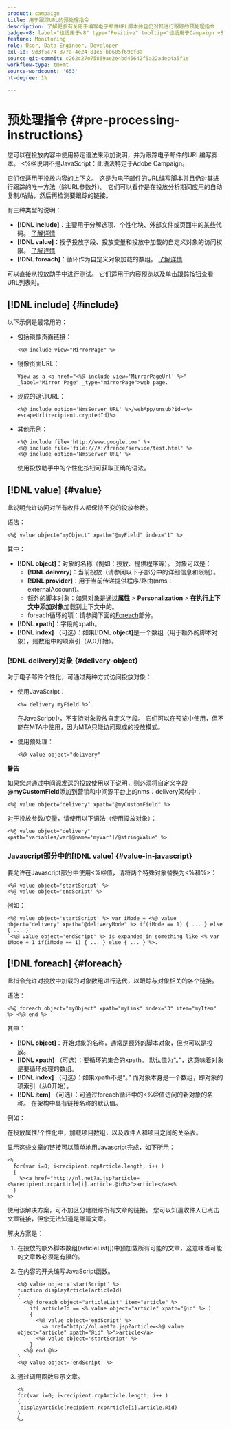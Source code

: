```yaml
---
product: campaign
title: 用于跟踪URL的预处理指令
description: 了解更多有关用于编写电子邮件URL脚本并且仍对其进行跟踪的预处理指令
badge-v8: label="也适用于v8" type="Positive" tooltip="也适用于Campaign v8"
feature: Monitoring
role: User, Data Engineer, Developer
exl-id: 9d3f5c74-377a-4e24-81e5-bb605f69cf8a
source-git-commit: c262c27e75869ae2e4bd45642f5a22adec4a5f1e
workflow-type: tm+mt
source-wordcount: '653'
ht-degree: 1%

---
```


# 预处理指令 {#pre-processing-instructions}

您可以在投放内容中使用特定语法来添加说明，并为跟踪电子邮件的URL编写脚本。 &lt;%@说明不是JavaScript：此语法特定于Adobe Campaign。

它们仅适用于投放内容的上下文。 这是为电子邮件的URL编写脚本并且仍对其进行跟踪的唯一方法（除URL参数外）。 它们可以看作是在投放分析期间应用的自动复制/粘贴，然后再检测要跟踪的链接。

有三种类型的说明：

* **[!DNL include]**：主要用于分解选项、个性化块、外部文件或页面中的某些代码。 [了解详情](#include)
* **[!DNL value]**：授予投放字段、投放变量和投放中加载的自定义对象的访问权限。 [了解详情](#value)
* **[!DNL foreach]**：循环作为自定义对象加载的数组。 [了解详情](#foreach)

可以直接从投放助手中进行测试。 它们适用于内容预览以及单击跟踪按钮查看URL列表时。

## [!DNL include] {#include}

以下示例是最常用的：

* 包括镜像页面链接：

  ```
  <%@ include view="MirrorPage" %>  
  ```

* 镜像页面URL：

  ```
  View as a <a href="<%@ include view='MirrorPageUrl' %>" _label="Mirror Page" _type="mirrorPage">web page.
  ```

* 现成的退订URL：

  ```
  <%@ include option='NmsServer_URL' %>/webApp/unsub?id=<%= escapeUrl(recipient.cryptedId)%>
  ```

* 其他示例：

  ```
  <%@ include file='http://www.google.com' %>
  <%@ include file='file:///X:/france/service/test.html' %>
  <%@ include option='NmsServer_URL' %>
  ```

  使用投放助手中的个性化按钮可获取正确的语法。

## [!DNL value] {#value}

此说明允许访问对所有收件人都保持不变的投放参数。

语法：

```
<%@ value object="myObject" xpath="@myField" index="1" %>
```

其中：

* **[!DNL object]**：对象的名称（例如：投放、提供程序等）。
对象可以是：
   * **[!DNL delivery]**：当前投放（请参阅以下子部分中的详细信息和限制）。
   * **[!DNL provider]**：用于当前传递提供程序/路由(nms：externalAccount)。
   * 额外的脚本对象：如果对象是通过&#x200B;**属性** > **Personalization** > **在执行上下文中添加对象**&#x200B;加载到上下文中的。
   * foreach循环的项：请参阅下面的[Foreach](#foreach)部分。
* **[!DNL xpath]**：字段的xpath。
* **[!DNL index]** （可选）：如果&#x200B;**[!DNL object]**&#x200B;是一个数组（用于额外的脚本对象），则数组中的项索引（从0开始）。

### [!DNL delivery]对象 {#delivery-object}

对于电子邮件个性化，可通过两种方式访问投放对象：

* 使用JavaScript：

  ```
  <%= delivery.myField %>`.
  ```

  在JavaScript中，不支持对象投放自定义字段。 它们可以在预览中使用，但不能在MTA中使用，因为MTA只能访问现成的投放模式。

* 使用预处理：

  ```
  <%@ value object="delivery"
  ```


**警告**

如果您对通过中间源发送的投放使用以下说明，则必须将自定义字段&#x200B;**@myCustomField**&#x200B;添加到营销和中间源平台上的nms：delivery架构中：

```
<%@ value object="delivery" xpath="@myCustomField" %>
```

对于投放参数/变量，请使用以下语法（使用投放对象）：

```
<%@ value object="delivery" xpath="variables/var[@name='myVar']/@stringValue" %>
```

### Javascript部分中的[!DNL value] {#value-in-javascript}

要允许在Javascript部分中使用&lt;%@值，请将两个特殊对象替换为&lt;%和%>：

```
<%@ value object='startScript' %>
<%@ value object='endScript' %>
```

例如：

```
<%@ value object='startScript' %> var iMode = <%@ value object="delivery" xpath="@deliveryMode" %> if(iMode == 1) { ... } else { ... }`
`<%@ value object='endScript' %> is expanded in something like <% var iMode = 1 if(iMode == 1) { ... } else { ... } %>.
```

## [!DNL foreach] {#foreach}

此指令允许对投放中加载的对象数组进行迭代，以跟踪与对象相关的各个链接。

语法：

```
<%@ foreach object="myObject" xpath="myLink" index="3" item="myItem" %> <%@ end %>
```

其中：

* **[!DNL object]**：开始对象的名称，通常是额外的脚本对象，但也可以是投放。
* **[!DNL xpath]** （可选）：要循环的集合的xpath。 默认值为“。”，这意味着对象是要循环处理的数组。
* **[!DNL index]** （可选）：如果xpath不是“。” 而对象本身是一个数组，即对象的项索引（从0开始）。
* **[!DNL item]** （可选）：可通过foreach循环中的&lt;%@值访问的新对象的名称。 在架构中具有链接名称的默认值。

例如：

在投放属性/个性化中，加载项目数组，以及收件人和项目之间的关系表。

显示这些文章的链接可以简单地用Javascript完成，如下所示：

```
<%
  for(var i=0; i<recipient.rcpArticle.length; i++ )
  {
    %><a href="http://nl.net?a.jsp?article=<%=recipient.rcpArticle[i].article.@id%>">article</a><%
  }
%>
```

使用该解决方案，可不加区分地跟踪所有文章的链接。 您可以知道收件人已点击文章链接，但您无法知道是哪篇文章。

解决方案是：

1. 在投放的额外脚本数组(articleList[])中预加载所有可能的文章，这意味着可能的文章数必须是有限的。
1. 在内容的开头编写JavaScript函数。

   ```
   <%@ value object='startScript' %>
   function displayArticle(articleId)
   {
     <%@ foreach object="articleList" item="article" %>
       if( articleId == <% value object="article" xpath="@id" %> ) 
       {
         <%@ value object='endScript' %>
           <a href="http://nl.net?a.jsp?article=<%@ value object="article" xpath="@id" %>">article</a>
         <%@ value object='startScript' %>
       } 
     <%@ end @%>
   }
   <%@ value object='endScript' %>
   ```

1. 通过调用函数显示文章。

   ```
   <%
   for(var i=0; i<recipient.rcpArticle.length; i++ )
   {
    displayArticle(recipient.rcpArticle[i].article.@id)
   }
   %>
   ```
